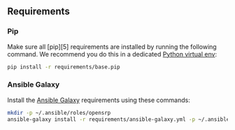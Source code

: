 ## Requirements
### Pip
Make sure all [pip][5] requirements are installed by running the following command. We recommend
you do this in a dedicated [Python virtual env](https://virtualenvwrapper.readthedocs.io/en/latest/):

```sh
pip install -r requirements/base.pip
```

### Ansible Galaxy
Install the [Ansible Galaxy](https://docs.ansible.com/ansible/latest/reference_appendices/galaxy.html) requirements using these commands:

```sh
mkdir -p ~/.ansible/roles/opensrp
ansible-galaxy install -r requirements/ansible-galaxy.yml -p ~/.ansible/roles/opensrp
```
